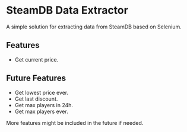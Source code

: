 # SteamDB Data Extractor<br/>

A simple solution for extracting data from SteamDB based on Selenium.

## Features

- Get current price.

## Future Features

- Get lowest price ever.
- Get last discount.
- Get max players in 24h.
- Get max players ever.

More features might be included in the future if needed.
